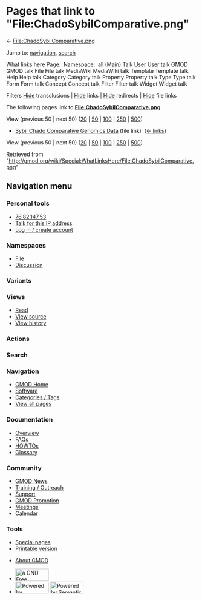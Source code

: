<div id="mw-page-base" class="noprint">

</div>

<div id="mw-head-base" class="noprint">

</div>

<div id="content" class="mw-body" role="main">

<span id="top"></span>

<div id="mw-js-message" style="display:none;">

</div>



# <span dir="auto">Pages that link to "File:ChadoSybilComparative.png"</span>

<div id="bodyContent">

<div id="contentSub">

←
[File:ChadoSybilComparative.png](/wiki/File:ChadoSybilComparative.png "File:ChadoSybilComparative.png")

</div>

<div id="jump-to-nav" class="mw-jump">

Jump to: [navigation](#mw-navigation), [search](#p-search)

</div>

<div id="mw-content-text">

What links here Page:  Namespace:  all (Main) Talk User User talk GMOD
GMOD talk File File talk MediaWiki MediaWiki talk Template Template talk
Help Help talk Category Category talk Property Property talk Type Type
talk Form Form talk Concept Concept talk Filter Filter talk Widget
Widget talk

Filters
[Hide](/mediawiki/index.php?title=Special:WhatLinksHere/File:ChadoSybilComparative.png&hidetrans=1 "Special:WhatLinksHere/File:ChadoSybilComparative.png")
transclusions \|
[Hide](/mediawiki/index.php?title=Special:WhatLinksHere/File:ChadoSybilComparative.png&hidelinks=1 "Special:WhatLinksHere/File:ChadoSybilComparative.png")
links \|
[Hide](/mediawiki/index.php?title=Special:WhatLinksHere/File:ChadoSybilComparative.png&hideredirs=1 "Special:WhatLinksHere/File:ChadoSybilComparative.png")
redirects \|
[Hide](/mediawiki/index.php?title=Special:WhatLinksHere/File:ChadoSybilComparative.png&hideimages=1 "Special:WhatLinksHere/File:ChadoSybilComparative.png")
file links

The following pages link to
**[File:ChadoSybilComparative.png](/wiki/File:ChadoSybilComparative.png "File:ChadoSybilComparative.png")**:

View (previous 50 \| next 50)
([20](/mediawiki/index.php?title=Special:WhatLinksHere/File:ChadoSybilComparative.png&limit=20 "Special:WhatLinksHere/File:ChadoSybilComparative.png")
\|
[50](/mediawiki/index.php?title=Special:WhatLinksHere/File:ChadoSybilComparative.png&limit=50 "Special:WhatLinksHere/File:ChadoSybilComparative.png")
\|
[100](/mediawiki/index.php?title=Special:WhatLinksHere/File:ChadoSybilComparative.png&limit=100 "Special:WhatLinksHere/File:ChadoSybilComparative.png")
\|
[250](/mediawiki/index.php?title=Special:WhatLinksHere/File:ChadoSybilComparative.png&limit=250 "Special:WhatLinksHere/File:ChadoSybilComparative.png")
\|
[500](/mediawiki/index.php?title=Special:WhatLinksHere/File:ChadoSybilComparative.png&limit=500 "Special:WhatLinksHere/File:ChadoSybilComparative.png"))

- [Sybil Chado Comparative Genomics
  Data](/wiki/Sybil_Chado_Comparative_Genomics_Data "Sybil Chado Comparative Genomics Data")
  (file link) ‎ <span class="mw-whatlinkshere-tools">([←
  links](/mediawiki/index.php?title=Special:WhatLinksHere&target=Sybil+Chado+Comparative+Genomics+Data "Special:WhatLinksHere"))</span>

View (previous 50 \| next 50)
([20](/mediawiki/index.php?title=Special:WhatLinksHere/File:ChadoSybilComparative.png&limit=20 "Special:WhatLinksHere/File:ChadoSybilComparative.png")
\|
[50](/mediawiki/index.php?title=Special:WhatLinksHere/File:ChadoSybilComparative.png&limit=50 "Special:WhatLinksHere/File:ChadoSybilComparative.png")
\|
[100](/mediawiki/index.php?title=Special:WhatLinksHere/File:ChadoSybilComparative.png&limit=100 "Special:WhatLinksHere/File:ChadoSybilComparative.png")
\|
[250](/mediawiki/index.php?title=Special:WhatLinksHere/File:ChadoSybilComparative.png&limit=250 "Special:WhatLinksHere/File:ChadoSybilComparative.png")
\|
[500](/mediawiki/index.php?title=Special:WhatLinksHere/File:ChadoSybilComparative.png&limit=500 "Special:WhatLinksHere/File:ChadoSybilComparative.png"))

</div>

<div class="printfooter">

Retrieved from
"<http://gmod.org/wiki/Special:WhatLinksHere/File:ChadoSybilComparative.png>"

</div>

<div id="catlinks" class="catlinks catlinks-allhidden">

</div>

<div class="visualClear">

</div>

</div>

</div>

<div id="mw-navigation">

## Navigation menu

<div id="mw-head">

<div id="p-personal" role="navigation"
aria-labelledby="p-personal-label">

### Personal tools

- <span id="pt-anonuserpage"><a href="/wiki/User:76.82.147.53" class="new" accesskey="."
  title="The user page for the IP address you are editing as [.]">76.82.147.53</a></span>
- <span id="pt-anontalk"><a href="/wiki/User_talk:76.82.147.53" class="new" accesskey="n"
  title="Discussion about edits from this IP address [n]">Talk for this IP
  address</a></span>
- <span id="pt-login"><a
  href="/mediawiki/index.php?title=Special:UserLogin&amp;returnto=Special%3AWhatLinksHere%2FFile%3AChadoSybilComparative.png"
  accesskey="o"
  title="You are encouraged to log in; however, it is not mandatory [o]">Log
  in / create account</a></span>

</div>

<div id="left-navigation">

<div id="p-namespaces" class="vectorTabs" role="navigation"
aria-labelledby="p-namespaces-label">

### Namespaces

- <span id="ca-nstab-image"><a href="/wiki/File:ChadoSybilComparative.png" accesskey="c"
  title="View the file page [c]">File</a></span>
- <span id="ca-talk"><a
  href="/mediawiki/index.php?title=File_talk:ChadoSybilComparative.png&amp;action=edit&amp;redlink=1"
  accesskey="t"
  title="Discussion about the content page [t]">Discussion</a></span>

</div>

<div id="p-variants" class="vectorMenu emptyPortlet" role="navigation"
aria-labelledby="p-variants-label">

### 

### Variants[](#)

<div class="menu">

</div>

</div>

</div>

<div id="right-navigation">

<div id="p-views" class="vectorTabs" role="navigation"
aria-labelledby="p-views-label">

### Views

- <span id="ca-view">[Read](/wiki/File:ChadoSybilComparative.png)</span>
- <span id="ca-viewsource"><a
  href="/mediawiki/index.php?title=File:ChadoSybilComparative.png&amp;action=edit"
  accesskey="e" title="This page is protected.
  You can view its source [e]">View source</a></span>
- <span id="ca-history"><a
  href="/mediawiki/index.php?title=File:ChadoSybilComparative.png&amp;action=history"
  accesskey="h" title="Past revisions of this page [h]">View history</a></span>

</div>

<div id="p-cactions" class="vectorMenu emptyPortlet" role="navigation"
aria-labelledby="p-cactions-label">

### Actions[](#)

<div class="menu">

</div>

</div>

<div id="p-search" role="search">

### Search

<div id="simpleSearch">

</div>

</div>

</div>

</div>

<div id="mw-panel">

<div id="p-logo" role="banner">

<a href="/wiki/Main_Page"
style="background-image: url(http://gmod.org/images/GMOD-cogs.png);"
title="Visit the main page"></a>

</div>

<div id="p-Navigation" class="portal" role="navigation"
aria-labelledby="p-Navigation-label">

### Navigation

<div class="body">

- <span id="n-GMOD-Home">[GMOD Home](/wiki/Main_Page)</span>
- <span id="n-Software">[Software](/wiki/GMOD_Components)</span>
- <span id="n-Categories-.2F-Tags">[Categories /
  Tags](/wiki/Categories)</span>
- <span id="n-View-all-pages">[View all
  pages](/wiki/Special:AllPages)</span>

</div>

</div>

<div id="p-Documentation" class="portal" role="navigation"
aria-labelledby="p-Documentation-label">

### Documentation

<div class="body">

- <span id="n-Overview">[Overview](/wiki/Overview)</span>
- <span id="n-FAQs">[FAQs](/wiki/Category:FAQ)</span>
- <span id="n-HOWTOs">[HOWTOs](/wiki/Category:HOWTO)</span>
- <span id="n-Glossary">[Glossary](/wiki/Glossary)</span>

</div>

</div>

<div id="p-Community" class="portal" role="navigation"
aria-labelledby="p-Community-label">

### Community

<div class="body">

- <span id="n-GMOD-News">[GMOD News](/wiki/GMOD_News)</span>
- <span id="n-Training-.2F-Outreach">[Training /
  Outreach](/wiki/Training_and_Outreach)</span>
- <span id="n-Support">[Support](/wiki/Support)</span>
- <span id="n-GMOD-Promotion">[GMOD
  Promotion](/wiki/GMOD_Promotion)</span>
- <span id="n-Meetings">[Meetings](/wiki/Meetings)</span>
- <span id="n-Calendar">[Calendar](/wiki/Calendar)</span>

</div>

</div>

<div id="p-tb" class="portal" role="navigation"
aria-labelledby="p-tb-label">

### Tools

<div class="body">

- <span id="t-specialpages"><a href="/wiki/Special:SpecialPages" accesskey="q"
  title="A list of all special pages [q]">Special pages</a></span>
- <span id="t-print"><a
  href="/mediawiki/index.php?title=Special:WhatLinksHere/File:ChadoSybilComparative.png&amp;printable=yes"
  rel="alternate" accesskey="p"
  title="Printable version of this page [p]">Printable version</a></span>

</div>

</div>

</div>

</div>

<div id="footer" role="contentinfo">

- <span id="footer-places-about">[About
  GMOD](/wiki/GMOD:About "GMOD:About")</span>

<!-- -->

- <span id="footer-copyrightico">[<img src="http://www.gnu.org/graphics/gfdl-logo-small.png" width="88"
  height="31" alt="a GNU Free Documentation License" />](http://www.gnu.org/licenses/fdl-1.3.html)</span>
- <span id="footer-poweredbyico">[<img src="/mediawiki/skins/common/images/poweredby_mediawiki_88x31.png"
  width="88" height="31" alt="Powered by MediaWiki" />](//www.mediawiki.org/)
  [<img
  src="/mediawiki/extensions/SemanticMediaWiki/includes/../resources/images/smw_button.png"
  width="88" height="31" alt="Powered by Semantic MediaWiki" />](https://www.semantic-mediawiki.org/wiki/Semantic_MediaWiki)</span>

<div style="clear:both">

</div>

</div>
